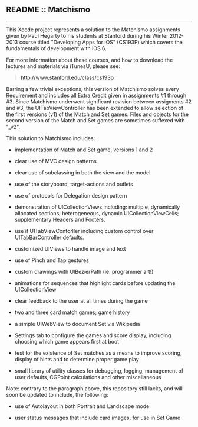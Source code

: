 
## README :: Matchismo ##
- - - -


This Xcode project represents a solution to the Matchismo assignments given
by Paul Hegarty to his students at Stanford during his Winter 2012-2013
course titled "Developing Apps for iOS" (CS193P) which covers the
fundamentals of development with iOS 6.


For more information about these courses, and how to download the lectures
and materials via iTunesU, please see:

> http://www.stanford.edu/class/cs193p


Barring a few trivial exceptions, this version of Matchismo solves every Requirement and includes all Extra Credit given in assignments #1 through #3.  Since Matchismo underwent significant revision between assigments #2 and #3, the UITabViewController has been extended to allow selection of the first versions (v1) of the Match and Set games.  Files and objects for the second version of the Match and Set games are sometimes suffexed with "_v2".

This solution to Matchismo includes:

* implementation of Match and Set game, versions 1 and 2

* clear use of MVC design patterns

* clear use of subclassing in both the view and the model

* use of the storyboard, target-actions and outlets

* use of protocols for Delegation design pattern

* demonstration of UICollectionViews including: multiple, dynamically 
    allocated sections; heterogeneous, dynamic UICollectionViewCells;
    supplementary Headers and Footers.

* use if UITabViewContorller including custom control over
    UITabBarController defaults.

* customized UIViews to handle image and text

* use of Pinch and Tap gestures

* custom drawings with UIBezierPath (ie: programmer art!)

* animations for sequences that highlight cards before updating the
    UICollectionView

* clear feedback to the user at all times during the game

* two and three card match games; game history

* a simple UIWebView to document Set via Wikipedia

* Settings tab to configure the games and score display, including
    choosing which game appears first at boot

* test for the existence of Set matches as a means to improve
    scoring, display of hints and to determine proper game play

* small library of utility classes for debugging, logging, management
    of user defaults, CGPoint calculations and other miscellaneous


Note: contrary to the paragraph above, this repository still lacks, and
will soon be updated to include, the following:

* use of Autolayout in both Portrait and Landscape mode

* user status messages that include card images, for use in Set Game

